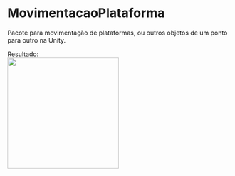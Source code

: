 # MovimentacaoPlataforma

<p>Pacote para movimentação de plataformas, ou outros objetos de um ponto para outro na Unity.</p>

Resultado:<br>
<img src="https://media0.giphy.com/media/Y1aocZkpkQB7ozU9pB/giphy.gif?cid=790b761117e5bae44f55c2834fe663086ad511f9893d26b3&rid=giphy.gif&ct=g" width="250" />
